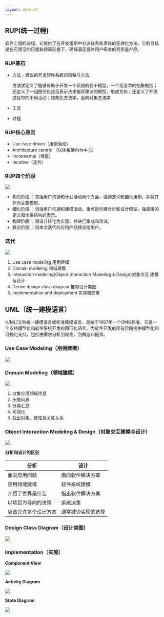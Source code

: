 ```yaml
---
layout: default
---
```


## RUP(统一过程)

软件工程的过程。它提供了在开发组织中分派任务和责任的纪律化方法。它的目标是在可预见的日程和预算前提下，确保满足最终用户需求的高质量产品。


### RUP基石

* 方法 - 建议的开发软件系统的策略与方法

   方法学定义了能够有助于开发一个系统的若干模型，一个高层次的抽象概括；还定义了一组图形化规范表示法来描写建议的模型，形成文档；还定义了开发过程中的不同活动；结构化方法学，面向对象方法学

* 工具
* 过程


### RUP核心原则

* Use case driven（用例驱动）
* Architecture centric （以体系架构为中心）
* Incremental（增量）
* Iterative（迭代）


### RUP四个阶段

![](https://github.com/bingbo/blog/blob/master/images/uml/%CD%BC%C6%AC1.png)

* 构思阶段 ：包括用户沟通和计划活动两个方面，强调定义和细化用例，并将其作为主要模型。
* 细化阶段 ：包括用户沟通和建模活动，重点是创建分析和设计模型，强调类的定义和体系结构的表示。
* 构建阶段 ：将设计转化为实现，并进行集成和测试。
* 移交阶段 ：将本次迭代的可用产品移交给用户。


### 迭代

![](https://github.com/bingbo/blog/blob/master/images/uml/%CD%BC%C6%AC2.png)

1. Use case modeling			用例建模
2. Domain modeling			领域建模
3. Interaction modeling(Object Interaction Modeling & Design)对象交互 建模与设计
4. Derive design class diagram	推导设计类图
5. Implementation and deployment	实施和部署


## UML（统一建模语言）

(UML)又称统一建模语言或标准建模语言，是始于1997年一个OMG标准，它是一个支持模型化和软件系统开发的图形化语言，为软件开发的所有阶段提供模型化和可视化支持，包括由需求分析到规格，到构造和配置。


### Use Case Modeling（用例建模）

![](https://github.com/bingbo/blog/blob/master/images/uml/use_case.jpg) 
### Domain Modeling（领域建模）

![](https://github.com/bingbo/blog/blob/master/images/uml/class.jpg)

1. 收集应用领域信息
2. 头脑风暴
3. 分类汇总
4. 可视化
5. 找出对象、属性及关联关系 
 
### Object Interaction Modeling & Design（对象交互建模与设计）
 
![](https://github.com/bingbo/blog/blob/master/images/uml/sequence.jpg)

**分析和设计的区别**

分析 | 设计
---- | ---- 
面向应用问题 |	面向软件解决方案
应用领域建模 |      软件系统建模
介绍了世界是什么 |	指出软件解决方案
以项目为导向的决策 |	系统决策
应该允许多个设计方案 |	通常减少实现的选择

### Design Class Diagram（设计类图） 

![](https://github.com/bingbo/blog/blob/master/images/uml/d_class.jpg)

### Implementation（实施） 

**Component View**

![](https://github.com/bingbo/blog/blob/master/images/uml/component.jpg)

**Activity Diagram**

![](https://github.com/bingbo/blog/blob/master/images/uml/%BB%E6%CD%BC8.jpg)

**State Diagram**

![](https://github.com/bingbo/blog/blob/master/images/uml/state.jpg)


